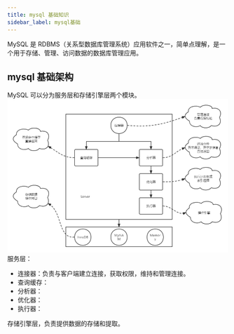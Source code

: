 ```yaml
---
title: mysql 基础知识
sidebar_label: mysql基础
---
```


MySQL 是 RDBMS（关系型数据库管理系统）应用软件之一，简单点理解，是一个用于存储、管理、访问数据的数据库管理应用。

## mysql 基础架构
MySQL 可以分为服务层和存储引擎层两个模块。  
![](./static/1.1.png)  
服务层：
* 连接器：负责与客户端建立连接，获取权限，维持和管理连接。
* 查询缓存：
* 分析器：
* 优化器：
* 执行器：

存储引擎层，负责提供数据的存储和提取。
